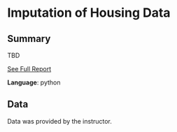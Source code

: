 # Imputation of Housing Data

## Summary

TBD

[See Full Report](null)

**Language**: python

## Data

Data was provided by the instructor.


